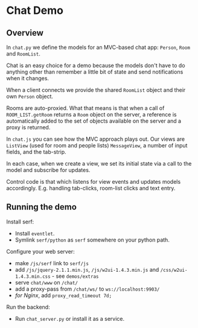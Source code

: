 Chat Demo
=========

Overview
--------

In `chat.py` we define the models for an MVC-based chat app: `Person`,
`Room` and `RoomList`. 

Chat is an easy choice for a demo because the models don't have to do
anything other than remember a little bit of state and send
notifications when it changes.

When a client connects we provide the shared `RoomList` object and their
own `Person` object.

Rooms are auto-proxied. What that means is that when a call of `ROOM_LIST.getRoom`
returns a `Room` object on the server, a reference is automatically
added to the set of objects available on the server and a proxy is
returned.

In `chat.js` you can see how the MVC approach plays out. Our views are
`ListView` (used for room and people lists) `MessageView`, a number of
input fields, and the tab-strip.

In each case, when we create a view, we set its initial state via a
call to the model and subscribe for updates. 

Control code is that which listens for view events and updates models
accordingly. E.g. handling tab-clicks, room-list clicks and text
entry.

Running the demo
----------------

Install serf:

* Install `eventlet`.
* Symlink `serf/python` as `serf` somewhere on your python path.

Configure your web server:

* make `/js/serf` link to `serf/js`
* add `/js/jquery-2.1.1.min.js`, `/js/w2ui-1.4.3.min.js` and
  `/css/w2ui-1.4.3.min.css` - see `demos/extras`
* serve `chat/www` on `/chat/`
* add a proxy-pass from `/chat/ws/` to `ws://localhost:9903/`
* _for Nginx_, add `proxy_read_timeout 7d;`

Run the backend:

* Run `chat_server.py` or install it as a service.
